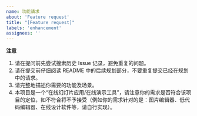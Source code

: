 ```yaml
---
name: 功能请求
about: 'Feature request'
title: "[Feature request]"
labels: 'enhancement'
assignees: ''
---
```


**注意**
1. 请在提问前先尝试搜索历史 Issue 记录，避免重复的问题。
2. 请在提交前仔细阅读 README 中的后续规划部分，不要重复提交已经在规划中的请求。
3. 请完整地描述你需要的功能及场景。
4. 本项目是一个“在线幻灯片应用/在线演示工具”，请注意你的需求是否符合该项目的定位，如不符合将不予接受（例如你的需求针对的是：图片编辑器、低代码编辑器、在线设计软件等，请自行实现）。